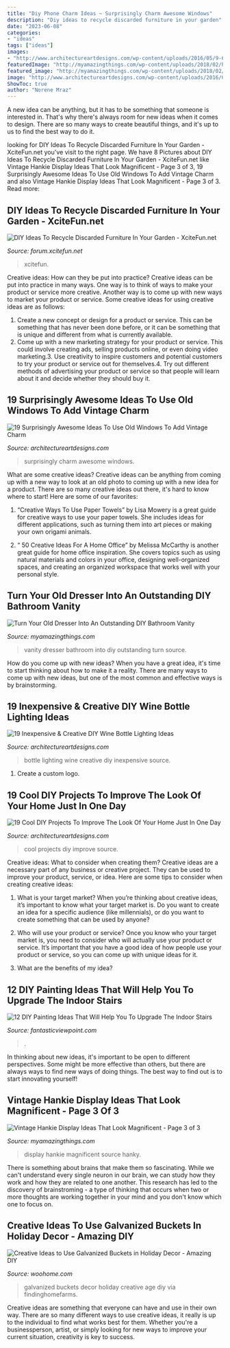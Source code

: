 ```yaml
---
title: "Diy Phone Charm Ideas ~ Surprisingly Charm Awesome Windows"
description: "Diy ideas to recycle discarded furniture in your garden"
date: "2023-06-08"
categories:
- "ideas"
tags: ["ideas"]
images:
- "http://www.architectureartdesigns.com/wp-content/uploads/2016/05/9-66.jpg"
featuredImage: "http://myamazingthings.com/wp-content/uploads/2018/02/hanky-display-ideas-13-.jpg"
featured_image: "http://myamazingthings.com/wp-content/uploads/2018/02/hanky-display-ideas-13-.jpg"
image: "http://www.architectureartdesigns.com/wp-content/uploads/2016/05/9-66.jpg"
ShowToc: true
author: "Norene Mraz"
---
```



A new idea can be anything, but it has to be something that someone is interested in. That's why there's always room for new ideas when it comes to design. There are so many ways to create beautiful things, and it's up to us to find the best way to do it.

	

		
looking for DIY Ideas To Recycle Discarded Furniture In Your Garden - XciteFun.net you've visit to the right page. We have 8 Pictures about DIY Ideas To Recycle Discarded Furniture In Your Garden - XciteFun.net like Vintage Hankie Display Ideas That Look Magnificent - Page 3 of 3, 19 Surprisingly Awesome Ideas To Use Old Windows To Add Vintage Charm and also Vintage Hankie Display Ideas That Look Magnificent - Page 3 of 3. Read more:
		
    
## DIY Ideas To Recycle Discarded Furniture In Your Garden - XciteFun.net

<img loading=lazy src="https://img.xcitefun.net/users/2015/01/381063,xcitefun-furniture-garden-6.jpg" onerror="this.onerror=null;this.src='https://tse4.mm.bing.net/th?id=OIP.GDXHPIkwOf8qEVzN21hYPQHaJ3&amp;pid=15.1';" alt="DIY Ideas To Recycle Discarded Furniture In Your Garden - XciteFun.net">

_Source: forum.xcitefun.net_

>xcitefun. 

	

Creative ideas: How can they be put into practice?
Creative ideas can be put into practice in many ways. One way is to think of ways to make your product or service more creative. Another way is to come up with new ways to market your product or service. Some creative ideas for using creative ideas are as follows:
1. Create a new concept or design for a product or service. This can be something that has never been done before, or it can be something that is unique and different from what is currently available.
2. Come up with a new marketing strategy for your product or service. This could involve creating ads, selling products online, or even doing video marketing.3. Use creativity to inspire customers and potential customers to try your product or service out for themselves.4. Try out different methods of advertising your product or service so that people will learn about it and decide whether they should buy it.

    
## 19 Surprisingly Awesome Ideas To Use Old Windows To Add Vintage Charm

<img loading=lazy src="https://www.architectureartdesigns.com/wp-content/uploads/2015/01/55.jpg" onerror="this.onerror=null;this.src='https://tse3.mm.bing.net/th?id=OIP.An-GpWtnoWzJxn3CZ8DpaAHaK1&amp;pid=15.1';" alt="19 Surprisingly Awesome Ideas To Use Old Windows To Add Vintage Charm">

_Source: architectureartdesigns.com_

>surprisingly charm awesome windows. 

	

What are some creative ideas?
Creative ideas can be anything from coming up with a new way to look at an old photo to coming up with a new idea for a product. There are so many creative ideas out there, it's hard to know where to start! Here are some of our favorites: 
1. “Creative Ways To Use Paper Towels” by Lisa Mowery is a great guide for creative ways to use your paper towels. She includes ideas for different applications, such as turning them into art pieces or making your own origami animals.

2. “ 50 Creative Ideas For A Home Office” by Melissa McCarthy is another great guide for home office inspiration. She covers topics such as using natural materials and colors in your office, designing well-organized spaces, and creating an organized workspace that works well with your personal style.


    
## Turn Your Old Dresser Into An Outstanding DIY Bathroom Vanity

<img loading=lazy src="https://myamazingthings.com/wp-content/uploads/2017/09/dresser-vanity-5.jpg" onerror="this.onerror=null;this.src='https://tse4.mm.bing.net/th?id=OIP.m8IJJ8j_W4gNNWaZ3IfioQHaMS&amp;pid=15.1';" alt="Turn Your Old Dresser Into An Outstanding DIY Bathroom Vanity">

_Source: myamazingthings.com_

>vanity dresser bathroom into diy outstanding turn source. 

	

How do you come up with new ideas?
When you have a great idea, it's time to start thinking about how to make it a reality. There are many ways to come up with new ideas, but one of the most common and effective ways is by brainstorming.

    
## 19 Inexpensive &amp; Creative DIY Wine Bottle Lighting Ideas

<img loading=lazy src="https://www.architectureartdesigns.com/wp-content/uploads/2015/01/132.jpg" onerror="this.onerror=null;this.src='https://tse2.mm.bing.net/th?id=OIP.wnlXkjgBuGsg_0Sxwx_JEgHaLJ&amp;pid=15.1';" alt="19 Inexpensive &amp; Creative DIY Wine Bottle Lighting Ideas">

_Source: architectureartdesigns.com_

>bottle lighting wine creative diy inexpensive source. 

	

1. Create a custom logo.

    
## 19 Cool DIY Projects To Improve The Look Of Your Home Just In One Day

<img loading=lazy src="http://www.architectureartdesigns.com/wp-content/uploads/2016/05/9-66.jpg" onerror="this.onerror=null;this.src='https://tse2.mm.bing.net/th?id=OIP.fEPpHzBUDb-qSuuo2p6zMwHaJ4&amp;pid=15.1';" alt="19 Cool DIY Projects To Improve The Look Of Your Home Just In One Day">

_Source: architectureartdesigns.com_

>cool projects diy improve source. 

	

Creative ideas: What to consider when creating them?
Creative ideas are a necessary part of any business or creative project. They can be used to improve your product, service, or idea. Here are some tips to consider when creating creative ideas:
1. What is your target market? When you’re thinking about creative ideas, it’s important to know what your target market is. Do you want to create an idea for a specific audience (like millennials), or do you want to create something that can be used by anyone?

2. Who will use your product or service? Once you know who your target market is, you need to consider who will actually use your product or service. It’s important that you have a good idea of how people use your product or service, so you can come up with unique ideas for it.

3. What are the benefits of my idea?

    
## 12 DIY Painting Ideas That Will Help You To Upgrade The Indoor Stairs

<img loading=lazy src="http://www.fantasticviewpoint.com/wp-content/uploads/2016/08/740_espacebuzz5555a506ce6d7-634x846.jpg" onerror="this.onerror=null;this.src='https://tse1.mm.bing.net/th?id=OIP.m5_U2rTEAiMC_0vOXOQ-BAHaJ4&amp;pid=15.1';" alt="12 DIY Painting Ideas That Will Help You To Upgrade The Indoor Stairs">

_Source: fantasticviewpoint.com_

>. 

	

In thinking about new ideas, it's important to be open to different perspectives. Some might be more effective than others, but there are always ways to find new ways of doing things. The best way to find out is to start innovating yourself!

    
## Vintage Hankie Display Ideas That Look Magnificent - Page 3 Of 3

<img loading=lazy src="http://myamazingthings.com/wp-content/uploads/2018/02/hanky-display-ideas-13-.jpg" onerror="this.onerror=null;this.src='https://tse3.mm.bing.net/th?id=OIP.rWwvQH6a7j5LVs34ghQLAwDhEs&amp;pid=15.1';" alt="Vintage Hankie Display Ideas That Look Magnificent - Page 3 of 3">

_Source: myamazingthings.com_

>display hankie magnificent source hanky. 

	

There is something about brains that make them so fascinating. While we can't understand every single neuron in our brain, we can study how they work and how they are related to one another. This research has led to the discovery of brainstroming - a type of thinking that occurs when two or more thoughts are working together in your mind and you don't know which one to focus on.

    
## Creative Ideas To Use Galvanized Buckets In Holiday Decor - Amazing DIY

<img loading=lazy src="http://www.woohome.com/wp-content/uploads/2017/10/repurpose-galvanized-buckets-as-holiday-decorations-8.jpg" onerror="this.onerror=null;this.src='https://tse4.mm.bing.net/th?id=OIP.F1eCWRPwQkLe06PdUJJlxAHaLD&amp;pid=15.1';" alt="Creative Ideas to Use Galvanized Buckets in Holiday Decor - Amazing DIY">

_Source: woohome.com_

>galvanized buckets decor holiday creative age diy via findinghomefarms. 

	

Creative ideas are something that everyone can have and use in their own way. There are so many different ways to use creative ideas, it really is up to the individual to find what works best for them. Whether you're a businessperson, artist, or simply looking for new ways to improve your current situation, creativity is key to success.

